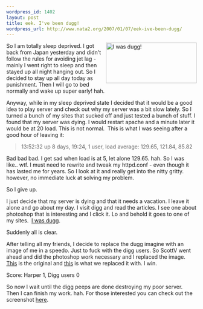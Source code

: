 ```yaml
--- 
wordpress_id: 1402
layout: post
title: eek. I've been dugg!
wordpress_url: http://www.nata2.org/2007/01/07/eek-ive-been-dugg/
---
```

<p><a title="Photo Sharing" href="http://www.flickr.com/photos/natatwo/349388198/"><img height="107" alt="I was dugg!" src="http://farm1.static.flickr.com/165/349388198_bc95d1d662_m.jpg" width="240" align="right"></a>So I am totally sleep deprived. I got back from Japan yesterday and didn't follow the rules for avoiding jet lag - mainly I went right to sleep and then stayed up all night hanging out. So I decided to stay up all day today as punishment. Then I will go to bed normally and wake up super early! hah. </p> <p>Anyway, while in my sleep deprived state I decided that it would be a good idea to play server and check out why my server was a bit slow lately. So I turned a bunch of my sites that sucked off and just tested a bunch of stuff. I found that my server was dying. I would restart apache and a minute later it would be at 20 load. This is not normal.&nbsp; This is what I was seeing after a good hour of leaving it:</p> <blockquote> <p>13:52:32 up 8 days, 19:24, 1 user, load average: 129.65, 121.84, 85.82</p></blockquote> <p>Bad bad bad. I get sad when load is at 5, let alone 129.65. hah. So I was like.. wtf. I must need to rewrite and tweak my httpd.conf - even though it has lasted me for years. So I look at it and really get into the nitty gritty. however, no immediate luck at solving my problem. </p> <p>So I give up. </p> <p>I just decide that my server is dying and that it needs a vacation. I leave it alone and go about my day. I visit digg and read the articles. I see one about photoshop that is interesting and I click it. Lo and behold it goes to one of my sites.&nbsp; <a href="http://digg.com/tech_news/Perfect_example_on_why_photoshop_should_be_used_more_often#c4613068">I was dugg</a>. </p> <p>Suddenly all is clear. </p> <p>After telling all my friends, I decide to replace the dugg imagine with an image of me in a speedo. Just to fuck with the digg users. So ScottV went ahead and did the photoshop work necessary and I replaced the image. <a href="http://www.nata2.info/humor/pictures/kingarthur_ataleoftwochests.old.jpg">This</a> is the original and <a href="http://www.nata2.info/humor/pictures/kingarthur_ataleoftwochests.jpg">this</a> is what we replaced it with. I win.</p> <p>Score: Harper 1, Digg users 0</p> <p>So now I wait until the digg peeps are done destroying my poor server. Then I can finish my work. hah. For those interested you can check out the screenshot <a href="http://flickr.com/photo_zoom.gne?id=349388625&amp;size=o">here</a>. </p>
